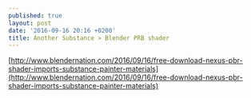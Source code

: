 ```yaml
---
published: true
layout: post
date: '2016-09-16 20:16 +0200'
title: Another Substance > Blender PRB shader
---
```

[http://www.blendernation.com/2016/09/16/free-download-nexus-pbr-shader-imports-substance-painter-materials](http://www.blendernation.com/2016/09/16/free-download-nexus-pbr-shader-imports-substance-painter-materials)
